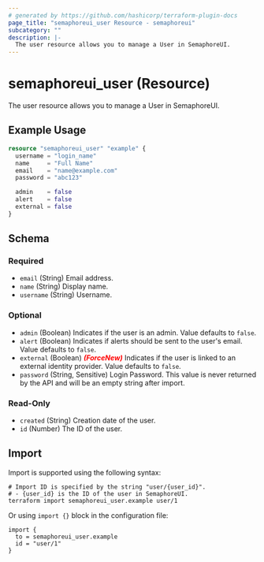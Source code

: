```yaml
---
# generated by https://github.com/hashicorp/terraform-plugin-docs
page_title: "semaphoreui_user Resource - semaphoreui"
subcategory: ""
description: |-
  The user resource allows you to manage a User in SemaphoreUI.
---
```


# semaphoreui_user (Resource)

The user resource allows you to manage a User in SemaphoreUI.

## Example Usage

```terraform
resource "semaphoreui_user" "example" {
  username = "login_name"
  name     = "Full Name"
  email    = "name@example.com"
  password = "abc123"

  admin    = false
  alert    = false
  external = false
}
```

<!-- schema generated by tfplugindocs -->
## Schema

### Required

- `email` (String) Email address.
- `name` (String) Display name.
- `username` (String) Username.

### Optional

- `admin` (Boolean) Indicates if the user is an admin. Value defaults to `false`.
- `alert` (Boolean) Indicates if alerts should be sent to the user's email. Value defaults to `false`.
- `external` (Boolean) <i style="color:red;font-weight: bold">(ForceNew)</i> Indicates if the user is linked to an external identity provider. Value defaults to `false`.
- `password` (String, Sensitive) Login Password. This value is never returned by the API and will be an empty string after import.

### Read-Only

- `created` (String) Creation date of the user.
- `id` (Number) The ID of the user.

## Import

Import is supported using the following syntax:

```shell
# Import ID is specified by the string "user/{user_id}".
# - {user_id} is the ID of the user in SemaphoreUI.
terraform import semaphoreui_user.example user/1
```
Or using `import {}` block in the configuration file:
```hcl
import {
  to = semaphoreui_user.example
  id = "user/1"
}
```
